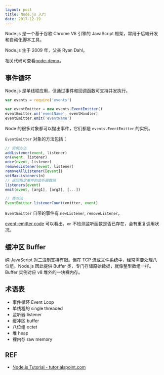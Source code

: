 ```yaml
---
layout: post
title: Node.js 入门
date: 2017-12-19
---
```


Node.js 是一个基于谷歌 Chrome V8 引擎的 JavaScript 框架，常用于后端开发
和自动化脚本工具。

Node.js 生于 2009 年，父亲 Ryan Dahl。

相关代码可查看[node-demo][node-demo]。

## 事件循环

Node.js 是单线程应用，但通过事件和回调函数可支持并发执行。

```javascript
var events = require('events')

var eventEmitter = new events.EventEmitter()
eventEmitter.on('eventName', eventHandler)
eventEmitter.emit('eventName')
```

Node 的很多对象都可以抛出事件，它们都是 `events.EventEmitter` 的实例。

`EventEmitter` 对象的方法包括：

```javascript
// 实例方法
addListener(event, listener)
on(event, listener)
once(event, listener)
removeListener(event, listener)
removeAllListener([event])
setMaxListeners(n)
// 返回指定事件的监听器数组
listeners(event)
emit(event, [arg1], [arg2], [...])

// 类方法
EventEmitter.listenerCount(emitter, event)
```

`EventEmitter` 自带的事件有 `newListener`, `removeListener`。

[event-emitter code](https://github.com/liuzhuan/node-demo/blob/master/event-emitter/main.js) 可以看出，`on` 不检测监听函数是否已存在，会有重复调用状况。

## 缓冲区 Buffer

纯 JavaScript 对二进制支持有限。但在 TCP 流或文件系统中，经常需要处理八位组。Node.js 因此提供 Buffer 类，专门存储原始数据，就像整型数组一样。Buffer 实例对应 v8 堆外的一块裸内存。

## 术语表

- 事件循环 Event Loop
- 单线程的 single threaded
- 监听器 listener
- 缓冲区 buffer
- 八位组 octet
- 堆 heap
- 裸内存 raw memory

## REF

- [Node.js Tutorial - tutorialspoint.com][tutorialspoint]

[tutorialspoint]: http://www.tutorialspoint.com/nodejs/
[node-demo]: https://github.com/liuzhuan/node-demo
[ruanyifeng-eventloop]: http://www.ruanyifeng.com/blog/2014/10/event-loop.html
